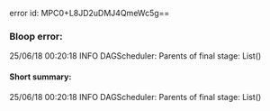 error id: MPC0+L8JD2uDMJ4QmeWc5g==
### Bloop error:

25/06/18 00:20:18 INFO DAGScheduler: Parents of final stage: List()
#### Short summary: 

25/06/18 00:20:18 INFO DAGScheduler: Parents of final stage: List()